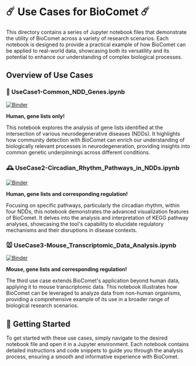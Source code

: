 # ☄️ Use Cases for BioComet ☄️

This directory contains a series of Jupyter notebook files that demonstrate the utility of BioComet across a variety of research scenarios. Each notebook is designed to provide a practical example of how BioComet can be applied to real-world data, showcasing both its versatility and its potential to enhance our understanding of complex biological processes.

## Overview of Use Cases

### 🧬 UseCase1-Common_NDD_Genes.ipynb

[![Binder](https://mybinder.org/badge_logo.svg)](https://mybinder.org/v2/gh/NiRuff/biocomet/master_kegg/?labpath=UseCases%2FUseCase1-Common_NDD_Genes.ipynb)

**Human, gene lists only!**

This notebook explores the analysis of gene lists identified at the intersection of various neurodegenerative diseases (NDDs). It highlights how community detection with BioComet can enrich our understanding of biologically relevant processes in neurodegeneration, providing insights into common genetic underpinnings across different conditions.

### 🕰️ UseCase2-Circadian_Rhythm_Pathways_in_NDDs.ipynb

[![Binder](https://mybinder.org/badge_logo.svg)](https://mybinder.org/v2/gh/NiRuff/biocomet/master_kegg/?labpath=UseCases%2FUseCase2-Circadian_Rhythm_Pathways_in_NDDs.ipynb)

**Human, gene lists and corresponding regulation!**

Focusing on specific pathways, particularly the circadian rhythm, within four NDDs, this notebook demonstrates the advanced visualization features of BioComet. It delves into the analysis and interpretation of KEGG pathway analyses, showcasing the tool's capability to elucidate regulatory mechanisms and their disruptions in disease contexts.

### 🐭 UseCase3-Mouse_Transcriptomic_Data_Analysis.ipynb

[![Binder](https://mybinder.org/badge_logo.svg)](https://mybinder.org/v2/gh/NiRuff/biocomet/master_kegg/?labpath=UseCases%2FUseCase3-Mouse_Transcriptomic_Data_Analysis.ipynb)

**Mouse, gene lists and corresponding regulation!**

The third use case extends BioComet's application beyond human data, applying it to mouse transcriptomic data. This notebook illustrates how BioComet can be leveraged to analyze data from non-human organisms, providing a comprehensive example of its use in a broader range of biological research scenarios.

## 🚀 Getting Started

To get started with these use cases, simply navigate to the desired notebook file and open it in a Jupyter environment. Each notebook contains detailed instructions and code snippets to guide you through the analysis process, ensuring a smooth and informative experience with BioComet.
